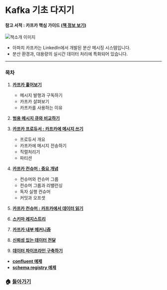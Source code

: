 # Kafka 기초 다지기

#### 참고 서적 : 카프카 핵심 가이드 [(책 정보 보기)](https://book.naver.com/bookdb/book_detail.nhn?bid=14093855)

![책소개 이미지](https://blogfiles.pstatic.net/MjAxODEyMjhfMTQg/MDAxNTQ1OTM5NTc0MjM1.lyhES1P4ku6xkSfqADeJmIKvGGvFB02tpSFJDIl8Xcog.rhAmyr6QAtQywjrRddknRdjmGl_eml4EI5_zQa7fLrEg.JPEG.3457soso/%EC%8A%A4%ED%81%AC%EB%A6%B0%EC%83%B7_2018-12-28_04-37-10.png)

- 아파치 카프카는 LinkedIn에서 개발된 분산 메시징 시스템입니다.
- 분산 환경과, 대용량의 실시간 데이터 처리에 특화되어 있습니다.

  

***

### 목차

1. [**카프카 훑어보기**](https://github.com/3457soso/TIL/blob/master/Kafka/01_Introduction.md)

   - 메시지 발행과 구독하기
   - 카프카 살펴보기
   - 카프카를 사용하는 이유

2. [**범용 메시지 큐와 비교하기**](https://github.com/3457soso/TIL/blob/master/Kafka/02_compare.md)

    

3. [**카프카 프로듀서 : 카프카에 메시지 쓰기**](https://github.com/3457soso/TIL/blob/master/Kafka/03_producer.md) 

   - 프로듀서 개요
   - 카프카에 메시지 전송하기
   - 직렬처리기
   - 파티션

4. [**카프카 컨슈머 : 중요 개념**](https://github.com/3457soso/TIL/blob/master/Kafka/04_consumer_core.md)

   - 컨슈머와 컨슈머 그룹
   - 컨슈머 그룹과 리밸런싱
   - 독자 실행 컨슈머
   - 커밋과 오프셋

5. [**카프카 컨슈머 : 카프카에서 데이터 읽기**](https://github.com/3457soso/TIL/blob/master/Kafka/05_consumer_use.md)

6. [**스키마 레지스트리**](https://github.com/3457soso/TIL/blob/master/Kafka/06_schema_registry.md)

7. [**카프카 내부 메커니즘**](https://github.com/3457soso/TIL/blob/master/Kafka/07_inside.md)

8. [**신뢰성 있는 데이터 전달**](https://github.com/3457soso/TIL/blob/master/Kafka/08_reliability.md)

9. [**데이터 파이프라인 구축하기**](https://github.com/3457soso/TIL/blob/master/Kafka/09_data_pipeline.md)

- [**confluent 예제**]()
- [**schema registry 예제**]()



### :house: [**돌아가기**](https://github.com/3457soso/TIL)
